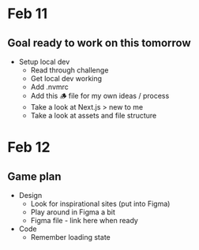 # Feb 11

## Goal ready to work on this tomorrow

- Setup local dev
  - Read through challenge
  - Get local dev working
  - Add .nvmrc
  - Add this 🪵 file for my own ideas / process
  - Take a look at Next.js > new to me
  - Take a look at assets and file structure

# Feb 12

## Game plan

- Design
  - Look for inspirational sites (put into Figma)
  - Play around in Figma a bit
  - Figma file - link here when ready
- Code
  - Remember loading state
